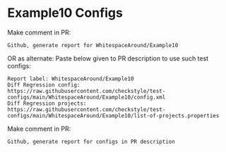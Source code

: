 # Example10 Configs
Make comment in PR:
```
Github, generate report for WhitespaceAround/Example10
```
OR as alternate:
Paste below given to PR description to use such test configs:
```
Report label: WhitespaceAround/Example10
Diff Regression config: https://raw.githubusercontent.com/checkstyle/test-configs/main/WhitespaceAround/Example10/config.xml
Diff Regression projects: https://raw.githubusercontent.com/checkstyle/test-configs/main/WhitespaceAround/Example10/list-of-projects.properties
```
Make comment in PR:
```
Github, generate report for configs in PR description
```
